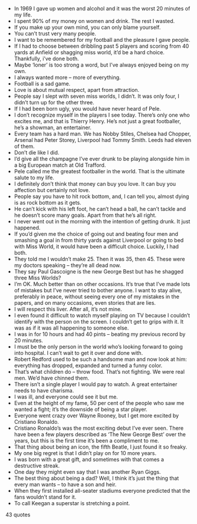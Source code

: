  - In 1969 I gave up women and alcohol and it was the worst 20 minutes of my life.
 - I spent 90% of my money on women and drink. The rest I wasted.
 - If you make up your own mind, you can only blame yourself.
 - You can’t trust very many people.
 - I want to be remembered for my football and the pleasure I gave people.
 - If I had to choose between dribbling past 5 players and scoring from 40 yards at Anfield or shagging miss world, it’d be a hard choice. Thankfully, i’ve done both.
 - Maybe ‘loner’ is too strong a word, but I’ve always enjoyed being on my own.
 - I always wanted more – more of everything.
 - Football is a sad game.
 - Love is about mutual respect, apart from attraction.
 - People say I slept with seven miss worlds, I didn’t. It was only four, I didn’t turn up for the other three.
 - If I had been born ugly, you would have never heard of Pele.
 - I don’t recognize myself in the players I see today. There’s only one who excites me, and that is Thierry Henry. He’s not just a great footballer, he’s a showman, an entertainer.
 - Every team has a hard man. We has Nobby Stiles, Chelsea had Chopper, Arsenal had Peter Storey, Liverpool had Tommy Smith. Leeds had eleven of them.
 - Don’t die like I did.
 - I’d give all the champagne I’ve ever drunk to be playing alongside him in a big European match at Old Trafford.
 - Pele called me the greatest footballer in the world. That is the ultimate salute to my life.
 - I definitely don’t think that money can buy you love. It can buy you affection but certainly not love.
 - People say you have to hit rock bottom, and, I can tell you, almost dying is as rock bottom as it gets.
 - He can’t kick with his left foot, he can’t head a ball, he can’t tackle and he doesn’t score many goals. Apart from that he’s all right.
 - I never went out in the morning with the intention of getting drunk. It just happened.
 - If you’d given me the choice of going out and beating four men and smashing a goal in from thirty yards against Liverpool or going to bed with Miss World, it would have been a difficult choice. Luckily, I had both.
 - They told me I wouldn’t make 25. Then it was 35, then 45. These were my doctors speaking – they’re all dead now.
 - They say Paul Gascoigne is the new George Best but has he shagged three Miss Worlds?
 - I’m OK. Much better than on other occasions. It’s true that I’ve made lots of mistakes but I’ve never tried to bother anyone. I want to stay alive, preferably in peace, without seeing every one of my mistakes in the papers, and on many occasions, even stories that are lies.
 - I will respect this liver. After all, it’s not mine.
 - I even found it difficult to watch myself playing on TV because I couldn’t identify with the person on the screen. I couldn’t get to grips with it. It was as if it was all happening to someone else.
 - I was in for 10 hours and had 40 pints – beating my previous record by 20 minutes.
 - I must be the only person in the world who’s looking forward to going into hospital. I can’t wait to get it over and done with.
 - Robert Redford used to be such a handsome man and now look at him: everything has dropped, expanded and turned a funny color.
 - That’s what children do – throw food. That’s not fighting. We were real men. We’d have chinned them.
 - There isn’t a single player I would pay to watch. A great entertainer needs to have charisma.
 - I was ill, and everyone could see it but me.
 - Even at the height of my fame, 50 per cent of the people who saw me wanted a fight; it’s the downside of being a star player.
 - Everyone went crazy over Wayne Rooney, but I get more excited by Cristiano Ronaldo.
 - Cristiano Ronaldo’s was the most exciting debut I’ve ever seen. There have been a few players described as ‘The New George Best’ over the years, but this is the first time it’s been a compliment to me.
 - That thing about being an icon, the fifth Beatle, I just found it so freaky.
 - My one big regret is that I didn’t play on for 10 more years.
 - I was born with a great gift, and sometimes with that comes a destructive streak.
 - One day they might even say that I was another Ryan Giggs.
 - The best thing about being a dad? Well, I think it’s just the thing that every man wants – to have a son and heir.
 - When they first installed all-seater stadiums everyone predicted that the fans wouldn’t stand for it.
 - To call Keegan a superstar is stretching a point.

43 quotes